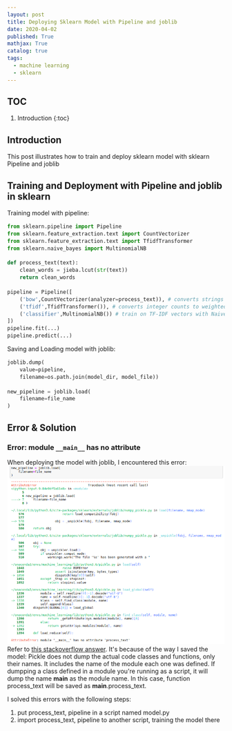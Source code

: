 ```yaml
---
layout: post
title: Deploying Sklearn Model with Pipeline and joblib
date: 2020-04-02
published: True
mathjax: True
catalog: true
tags:
  - machine learning
  - sklearn
---
```

## TOC
1. Introduction
{:toc}

## Introduction
This post illustrates how to train and deploy sklearn model with sklearn Pipeline and joblib
## Training and Deployment with Pipeline and joblib in sklearn
Training model with pipeline:
```python
from sklearn.pipeline import Pipeline
from sklearn.feature_extraction.text import CountVectorizer
from sklearn.feature_extraction.text import TfidfTransformer
from sklearn.naive_bayes import MultinomialNB

def process_text(text):
    clean_words = jieba.lcut(str(text))
    return clean_words

pipeline = Pipeline([
    ('bow',CountVectorizer(analyzer=process_text)), # converts strings to integer counts
    ('tfidf',TfidfTransformer()), # converts integer counts to weighted TF-IDF scores
    ('classifier',MultinomialNB()) # train on TF-IDF vectors with Naive Bayes classifier
])
pipeline.fit(...)
pipeline.predict(...)
```

Saving and Loading model with joblib:
```python
joblib.dump(
    value=pipeline,
    filename=os.path.join(model_dir, model_file))

new_pipeline = joblib.load(
    filename=file_name
)
```

## Error & Solution
### Error: module `__main__` has no attribute
When deploying the model with joblib, I encountered this error:
<img src='/img/programming/20200401_sklearn_bug.png' width='800' >
Refer to [this stackoverflow answer](https://stackoverflow.com/questions/49621169/joblib-load-main-attributeerror). It's because of the way I saved the model: Pickle does not dump the actual code classes and functions, only their names. It includes the name of the module each one was defined. If dumpping a class defined in a module you're running as a script, it will dump the name __main__ as the module name. In this case, function process_text will be saved as __main__.process_text.

I solved this errors with the following steps:
1. put process_text, pipeline in a script named model.py
2. import process_text, pipeline to another script, training the model there

